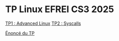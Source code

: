 # TP Linux EFREI CS3 2025

[TP1 : Advanced Linux](./TP1/part1.md)
[TP2 : Syscalls](./TP2/part1.md)

[Énoncé du TP](https://gitlab.com/it4lik/b3e-linux-2024)
